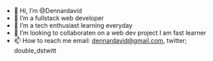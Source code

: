 - 👋 Hi, I’m @Dennardavid
- 👀 I’m a fullstack web developer
- 🌱 I’m a tech enthusiast learning everyday
- 💞️ I’m looking to collaboraten on a web dev project I am fast learner
- 📫 How to reach me email: dennardavid@gmail.com, twitter; double_dstwitt

<!---
Dennardavid/Dennardavid is a ✨ special ✨ repository because its `README.md` (this file) appears on your GitHub profile.
You can click the Preview link to take a look at your changes.
--->
